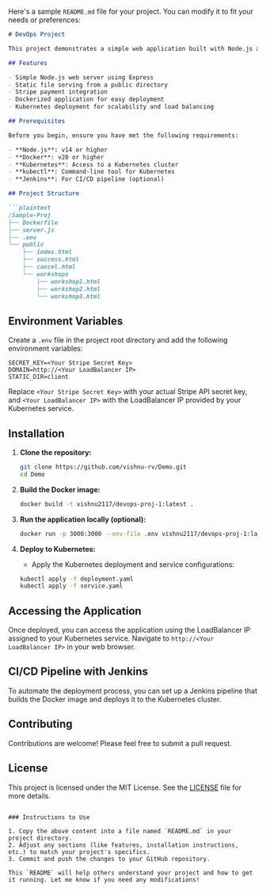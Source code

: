 Here's a sample `README.md` file for your project. You can modify it to fit your needs or preferences:

```markdown
# DevOps Project

This project demonstrates a simple web application built with Node.js and Express, utilizing Stripe for payment processing. It is containerized using Docker and deployed on a Kubernetes cluster. The application serves static HTML pages and handles payment sessions through Stripe.

## Features

- Simple Node.js web server using Express
- Static file serving from a public directory
- Stripe payment integration
- Dockerized application for easy deployment
- Kubernetes deployment for scalability and load balancing

## Prerequisites

Before you begin, ensure you have met the following requirements:

- **Node.js**: v14 or higher
- **Docker**: v20 or higher
- **Kubernetes**: Access to a Kubernetes cluster
- **kubectl**: Command-line tool for Kubernetes
- **Jenkins**: For CI/CD pipeline (optional)

## Project Structure

```plaintext
/Sample-Proj
├── Dockerfile
├── server.js
├── .env
└── public
    ├── index.html
    ├── success.html
    ├── cancel.html
    └── workshops
        ├── workshop1.html
        ├── workshop2.html
        └── workshop3.html
```

## Environment Variables

Create a `.env` file in the project root directory and add the following environment variables:

```plaintext
SECRET_KEY=<Your Stripe Secret Key>
DOMAIN=http://<Your LoadBalancer IP>
STATIC_DIR=client
```

Replace `<Your Stripe Secret Key>` with your actual Stripe API secret key, and `<Your LoadBalancer IP>` with the LoadBalancer IP provided by your Kubernetes service.

## Installation

1. **Clone the repository:**

   ```bash
   git clone https://github.com/vishnu-rv/Demo.git
   cd Demo
   ```

2. **Build the Docker image:**

   ```bash
   docker build -t vishnu2117/devops-proj-1:latest .
   ```

3. **Run the application locally (optional):**

   ```bash
   docker run -p 3000:3000 --env-file .env vishnu2117/devops-proj-1:latest
   ```

4. **Deploy to Kubernetes:**

   - Apply the Kubernetes deployment and service configurations:

   ```bash
   kubectl apply -f deployment.yaml
   kubectl apply -f service.yaml
   ```

## Accessing the Application

Once deployed, you can access the application using the LoadBalancer IP assigned to your Kubernetes service. Navigate to `http://<Your LoadBalancer IP>` in your web browser.

## CI/CD Pipeline with Jenkins

To automate the deployment process, you can set up a Jenkins pipeline that builds the Docker image and deploys it to the Kubernetes cluster.

## Contributing

Contributions are welcome! Please feel free to submit a pull request.

## License

This project is licensed under the MIT License. See the [LICENSE](LICENSE) file for more details.
```

### Instructions to Use

1. Copy the above content into a file named `README.md` in your project directory.
2. Adjust any sections (like features, installation instructions, etc.) to match your project's specifics.
3. Commit and push the changes to your GitHub repository. 

This `README` will help others understand your project and how to get it running. Let me know if you need any modifications!
